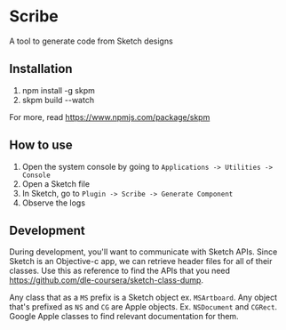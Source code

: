 # Scribe
A tool to generate code from Sketch designs

## Installation
1. npm install -g skpm
2. skpm build --watch

For more, read https://www.npmjs.com/package/skpm

## How to use
1. Open the system console by going to `Applications -> Utilities -> Console`
2. Open a Sketch file
3. In Sketch, go to `Plugin -> Scribe -> Generate Component`
4. Observe the logs

## Development
During development, you'll want to communicate with Sketch APIs. Since Sketch is an Objective-c app, we can retrieve header files for all of their classes. Use this as reference to find the APIs that you need https://github.com/dle-coursera/sketch-class-dump.

Any class that as a `MS` prefix is a Sketch object ex. `MSArtboard`. Any object that's prefixed as `NS` and `CG` are Apple objects. Ex. `NSDocument` and `CGRect`. Google Apple classes to find relevant documentation for them.
